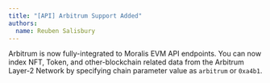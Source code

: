 ```yaml
---
title: "[API] Arbitrum Support Added"
authors:
  name: Reuben Salisbury
---
```


Arbitrum is now fully-integrated to Moralis EVM API endpoints. You can now index NFT, Token, and other-blockchain related data from the Arbitrum Layer-2 Network by specifying chain parameter value as `arbitrum` or `0xa4b1`.
